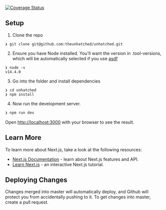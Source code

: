 [![Coverage Status](https://coveralls.io/repos/github/theunhatched/unhatched/badge.svg?branch=master)](https://coveralls.io/github/theunhatched/unhatched?branch=master)

## Setup

1. Clone the repo

```
❯ git clone git@github.com:theunhatched/unhatched.git
```

2. Ensure you have Node installed. You'll want the version in .tool-versions, which will be automatically selected if you use [asdf](https://gist.github.com/philihp/7453e9051663a52f442ed6a7afdddd61)

```
❯ node -v
v14.4.0
```

3. Go into the folder and install dependencies

```
❯ cd unhatched
❯ npm install
```

4. Now run the development server.

```bash
❯ npm run dev
```

Open [http://localhost:3000](http://localhost:3000) with your browser to see the result.

## Learn More

To learn more about Next.js, take a look at the following resources:

- [Next.js Documentation](https://nextjs.org/docs) - learn about Next.js features and API.
- [Learn Next.js](https://nextjs.org/learn) - an interactive Next.js tutorial.

## Deploying Changes

Changes merged into master will automatically deploy, and Github will protect you from accidentally pushing to it. To get changes into master, create a pull request.
